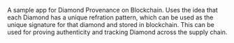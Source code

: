 A sample app for Diamond Provenance on Blockchain. Uses the idea that each Diamond has a unique refration pattern, which can be used as the unique signature for that diamond and stored in blockchain. This can be used for proving authenticity and tracking Diamond across the supply chain.
